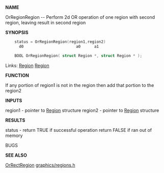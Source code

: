 
**NAME**

OrRegionRegion -- Perform 2d OR operation of one region
with second region, leaving result in second region

**SYNOPSIS**

```c
    status = OrRegionRegion(region1,region2)
      d0                       a0      a1

    BOOL OrRegionRegion( struct Region *, struct Region * );

```
Links: [Region](_00B7) [Region](_00B7) 

**FUNCTION**

If any portion of region1  is not in the region then add
that portion to the region2

**INPUTS**

region1 - pointer to [Region](_00B7) structure
region2 - pointer to [Region](_00B7) structure

**RESULTS**

status - return TRUE if successful operation
return FALSE if ran out of memory

BUGS

**SEE ALSO**

[OrRectRegion](OrRectRegion) [graphics/regions.h](_00B7)
